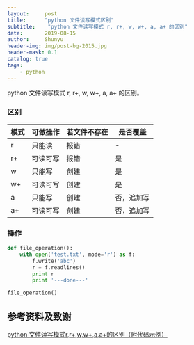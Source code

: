 ```yaml
---
layout:     post
title:      "python 文件读写模式区别"
subtitle:    "python 文件读写模式 r, r+, w, w+, a, a+ 的区别"
date:       2019-08-15
author:     Shunyu
header-img: img/post-bg-2015.jpg
header-mask: 0.1
catalog: true
tags:
    - python
---
```




python 文件读写模式 r, r+, w, w+, a, a+ 的区别。



### 区别

| 模式 | 可做操作 | 若文件不存在 | 是否覆盖   |
| ---- | -------- | ------------ | ---------- |
| r    | 只能读   | 报错         | -          |
| r+   | 可读可写 | 报错         | 是         |
| w    | 只能写   | 创建         | 是         |
| w+   | 可读可写 | 创建         | 是         |
| a    | 只能写   | 创建         | 否，追加写 |
| a+   | 可读可写 | 创建         | 否，追加写 |



### 操作

```python
def file_operation():
    with open('test.txt', mode='r') as f:
        f.write('abc')
        r = f.readlines()
        print r
        print '---done---'

file_operation()
```



## 参考资料及致谢

[python 文件读写模式r,r+,w,w+,a,a+的区别（附代码示例）](https://www.cnblogs.com/dadong616/p/6824859.html)

